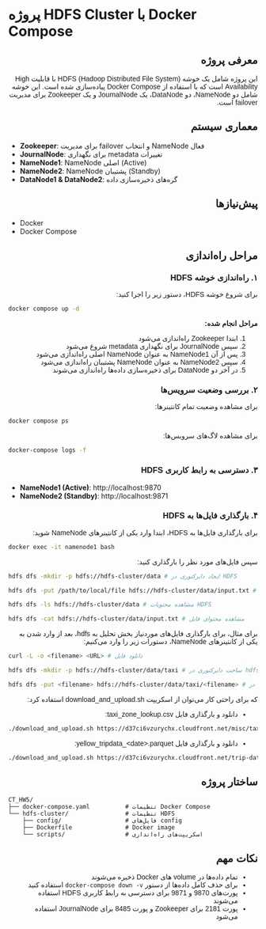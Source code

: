 # پروژه HDFS Cluster با Docker Compose

<div dir="rtl" style="text-align: right; font-family: 'Tahoma', 'Arial', sans-serif;">

## معرفی پروژه

این پروژه شامل یک خوشه HDFS (Hadoop Distributed File System) با قابلیت High Availability است که با استفاده از Docker Compose پیاده‌سازی شده است. این خوشه شامل دو NameNode، دو DataNode، یک JournalNode و یک Zookeeper برای مدیریت failover است.

## معماری سیستم
</div>

- **Zookeeper**: برای مدیریت failover و انتخاب NameNode فعال 
- **JournalNode**: برای نگهداری metadata تغییرات
- **NameNode1**: NameNode اصلی (Active)
- **NameNode2**: NameNode پشتیبان (Standby)
- **DataNode1 & DataNode2**: گره‌های ذخیره‌سازی داده

<div dir="rtl" style="text-align: right; font-family: 'Tahoma', 'Arial', sans-serif;">

## پیش‌نیازها
</div>


- Docker
- Docker Compose

<div dir="rtl" style="text-align: right; font-family: 'Tahoma', 'Arial', sans-serif;">

## مراحل راه‌اندازی

### ۱. راه‌اندازی خوشه HDFS

برای شروع خوشه HDFS، دستور زیر را اجرا کنید:
</div>

```bash
docker compose up -d
```

<div dir="rtl" style="text-align: right; font-family: 'Tahoma', 'Arial', sans-serif;">

**مراحل انجام شده:**
1. ابتدا Zookeeper راه‌اندازی می‌شود
2. سپس JournalNode برای نگهداری metadata شروع می‌شود
3. پس از آن NameNode1 به عنوان NameNode اصلی راه‌اندازی می‌شود
4. سپس NameNode2 به عنوان NameNode پشتیبان راه‌اندازی می‌شود
5. در آخر دو DataNode برای ذخیره‌سازی داده‌ها راه‌اندازی می‌شوند

### ۲. بررسی وضعیت سرویس‌ها

برای مشاهده وضعیت تمام کانتینرها:
</div>

```bash
docker compose ps
```

<div dir="rtl" style="text-align: right; font-family: 'Tahoma', 'Arial', sans-serif;">

برای مشاهده لاگ‌های سرویس‌ها:
</div>

```bash
docker-compose logs -f
```

<div dir="rtl" style="text-align: right; font-family: 'Tahoma', 'Arial', sans-serif;">

### ۳. دسترسی به رابط کاربری HDFS
</div>


- **NameNode1 (Active)**: http://localhost:9870
- **NameNode2 (Standby)**: http://localhost:9871

<div dir="rtl" style="text-align: right; font-family: 'Tahoma', 'Arial', sans-serif;">

### ۴. بارگذاری فایل‌ها به HDFS

برای بارگذاری فایل‌ها به HDFS، ابتدا وارد یکی از کانتینرهای NameNode شوید:
</div>

```bash
docker exec -it namenode1 bash
```

<div dir="rtl" style="text-align: right; font-family: 'Tahoma', 'Arial', sans-serif;">

سپس فایل‌های مورد نظر را بارگذاری کنید:

</div>

<div dir="ltr" style="text-align: left; font-family: 'Tahoma', 'Arial', sans-serif;">

```bash
hdfs dfs -mkdir -p hdfs://hdfs-cluster/data # ایجاد دایرکتوری در HDFS

hdfs dfs -put /path/to/local/file hdfs://hdfs-cluster/data/input.txt # بارگذاری فایل محلی به HDFS

hdfs dfs -ls hdfs://hdfs-cluster/data # مشاهده محتویات HDFS

hdfs dfs -cat hdfs://hdfs-cluster/data/input.txt # مشاهده محتوای فایل
```
</div>

<div dir="rtl" style="text-align: right; font-family: 'Tahoma', 'Arial', sans-serif;">

برای مثال، برای بارگذاری فایل‌های موردنیاز بخش تحلیل به hdfs، بعد از وارد شدن به یکی از کانتینرهای NameNode، دستورات زیر را وارد می‌کنیم:

</div>

```bash
curl -L -o <filename> <URL> # دانلود فایل

hdfs dfs -mkdir -p hdfs://hdfs-cluster/data/taxi # ساخت دایرکتوری در hdfs

hdfs dfs -put <filename> hdfs://hdfs-cluster/data/taxi/<filename> # بارگذاری فایل در hdfs
```

<div dir="rtl" style="text-align: right; font-family: 'Tahoma', 'Arial', sans-serif;">

که برای راحتی کار می‌توان از اسکریپت download_and_upload.sh استفاده کرد:
- دانلود و بارگذاری فایل taxi_zone_lookup.csv:
</div>

```bash
./download_and_upload.sh https://d37ci6vzurychx.cloudfront.net/misc/taxi_zone_lookup.csv
```


<div dir="rtl" style="text-align: right; font-family: 'Tahoma', 'Arial', sans-serif;">

- دانلود و بارگذاری فایل yellow_tripdata_&lt;date&gt;.parquet:
</div>

```bash
./download_and_upload.sh https://d37ci6vzurychx.cloudfront.net/trip-data/yellow_tripdata_2025-02.parquet # تاریخ را در صورت نیاز تغییر دهید
```

<div dir="rtl" style="text-align: right; font-family: 'Tahoma', 'Arial', sans-serif;">

## ساختار پروژه
</div>

```
CT_HW5/
├── docker-compose.yaml          # تنظیمات Docker Compose
└── hdfs-cluster/                # تنظیمات HDFS
    ├── config/                  # فایل‌های config
    ├── Dockerfile               # Docker image
    └── scripts/                 # اسکریپت‌های راه‌اندازی
```

<div dir="rtl" style="text-align: right; font-family: 'Tahoma', 'Arial', sans-serif;">

## نکات مهم

- تمام داده‌ها در volume های Docker ذخیره می‌شوند
- برای حذف کامل داده‌ها از دستور `docker-compose down -v` استفاده کنید
- پورت‌های 9870 و 9871 برای دسترسی به رابط کاربری HDFS استفاده می‌شوند
- پورت 2181 برای Zookeeper و پورت 8485 برای JournalNode استفاده می‌شود

</div>